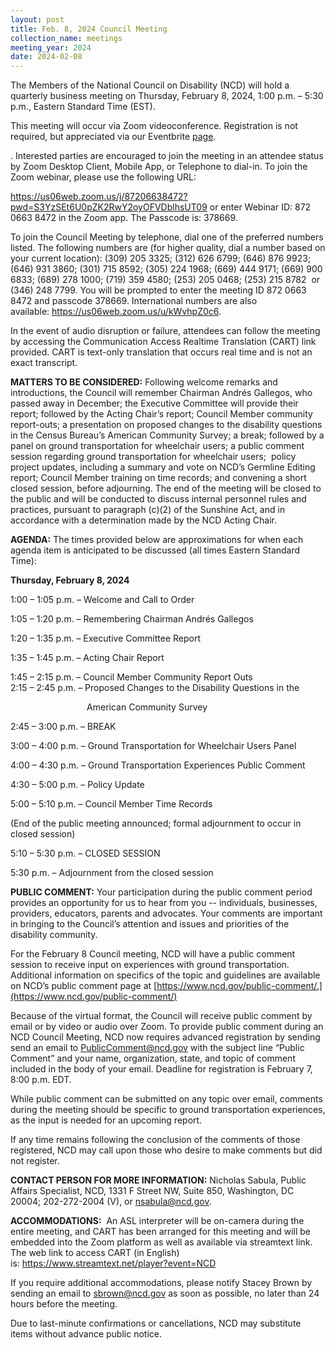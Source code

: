 ```yaml
---
layout: post
title: Feb. 8, 2024 Council Meeting
collection_name: meetings
meeting_year: 2024
date: 2024-02-08
---
```

The Members of the National Council on Disability (NCD) will hold a quarterly business meeting on Thursday, February 8, 2024, 1:00 p.m. – 5:30 p.m., Eastern Standard Time (EST).

This meeting will occur via Zoom videoconference. Registration is not required, but appreciated via our Eventbrite [page](https://www.eventbrite.com/e/ncd-quarterly-meeting-feb-8-2024-tickets-810165686377).

. Interested parties are encouraged to join the meeting in an attendee status by Zoom Desktop Client, Mobile App, or Telephone to dial-in. To join the Zoom webinar, please use the following URL: 

<https://us06web.zoom.us/j/87206638472?pwd=S3YzSEt6U0pZK2RwY2oyOFVDblhsUT09> or enter Webinar ID: 872 0663 8472 in the Zoom app. The Passcode is: 378669.

To join the Council Meeting by telephone, dial one of the preferred numbers listed. The following numbers are (for higher quality, dial a number based on your current location): (309) 205 3325; (312) 626 6799; (646) 876 9923; (646) 931 3860; (301) 715 8592; (305) 224 1968; (669) 444 9171; (669) 900 6833; (689) 278 1000; (719) 359 4580; (253) 205 0468; (253) 215 8782  or (346) 248 7799. You will be prompted to enter the meeting ID 872 0663 8472 and passcode 378669. International numbers are also available: <https://us06web.zoom.us/u/kWvhpZ0c6>.

In the event of audio disruption or failure, attendees can follow the meeting by accessing the Communication Access Realtime Translation (CART) link provided. CART is text-only translation that occurs real time and is not an exact transcript.

**MATTERS TO BE CONSIDERED:** Following welcome remarks and introductions, the Council will remember Chairman Andrés Gallegos, who passed away in December; the Executive Committee will provide their report; followed by the Acting Chair’s report; Council Member community report-outs; a presentation on proposed changes to the disability questions in the Census Bureau’s American Community Survey; a break; followed by a panel on ground transportation for wheelchair users; a public comment session regarding ground transportation for wheelchair users;  policy project updates, including a summary and vote on NCD’s Germline Editing report; Council Member training on time records; and convening a short closed session, before adjourning. The end of the meeting will be closed to the public and will be conducted to discuss internal personnel rules and practices, pursuant to paragraph (c)(2) of the Sunshine Act, and in accordance with a determination made by the NCD Acting Chair.

**AGENDA:** The times provided below are approximations for when each agenda item is anticipated to be discussed (all times Eastern Standard Time):

**Thursday, February 8, 2024**

1:00 – 1:05 p.m. – Welcome and Call to Order

1:05 – 1:20 p.m. – Remembering Chairman Andrés Gallegos

1:20 – 1:35 p.m. – Executive Committee Report

1:35 – 1:45 p.m. – Acting Chair Report

1:45 – 2:15 p.m. – Council Member Community Report Outs\
2:15 – 2:45 p.m. – Proposed Changes to the Disability Questions in the

                               American Community Survey

2:45 – 3:00 p.m. – BREAK

3:00 – 4:00 p.m. – Ground Transportation for Wheelchair Users Panel

4:00 – 4:30 p.m. – Ground Transportation Experiences Public Comment

4:30 – 5:00 p.m. – Policy Update

5:00 – 5:10 p.m. – Council Member Time Records

(End of the public meeting announced; formal adjournment to occur in closed session)

5:10 – 5:30 p.m. – CLOSED SESSION

5:30 p.m. – Adjournment from the closed session

**PUBLIC COMMENT:** Your participation during the public comment period provides an opportunity for us to hear from you -- individuals, businesses, providers, educators, parents and advocates. Your comments are important in bringing to the Council’s attention and issues and priorities of the disability community.

For the February 8 Council meeting, NCD will have a public comment session to receive input on experiences with ground transportation. Additional information on specifics of the topic and guidelines are available on NCD’s public comment page at [https://www.ncd.gov/public-comment/.](https://www.ncd.gov/public-comment/)

Because of the virtual format, the Council will receive public comment by email or by video or audio over Zoom. To provide public comment during an NCD Council Meeting, NCD now requires advanced registration by sending send an email to PublicComment@ncd.gov with the subject line “Public Comment” and your name, organization, state, and topic of comment included in the body of your email. Deadline for registration is February 7, 8:00 p.m. EDT.

While public comment can be submitted on any topic over email, comments during the meeting should be specific to ground transportation experiences, as the input is needed for an upcoming report.

If any time remains following the conclusion of the comments of those registered, NCD may call upon those who desire to make comments but did not register.

**CONTACT PERSON FOR MORE INFORMATION:** Nicholas Sabula, Public Affairs Specialist, NCD, 1331 F Street NW, Suite 850, Washington, DC 20004; 202-272-2004 (V), or nsabula@ncd.gov.

**ACCOMMODATIONS:**  An ASL interpreter will be on-camera during the entire meeting, and CART has been arranged for this meeting and will be embedded into the Zoom platform as well as available via streamtext link. The web link to access CART (in English) is: <https://www.streamtext.net/player?event=NCD>

If you require additional accommodations, please notify Stacey Brown by sending an email to [sbrown@ncd.gov](mailto:sbrown@ncd.gov) as soon as possible, no later than 24 hours before the meeting.

Due to last-minute confirmations or cancellations, NCD may substitute items without advance public notice.